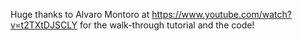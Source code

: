 Huge thanks to Alvaro Montoro at https://www.youtube.com/watch?v=t2TXtDJSCLY for the walk-through tutorial and the code!
